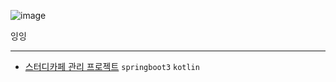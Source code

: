 ![image](https://github.com/user-attachments/assets/38ff49b9-4f9f-48c7-9cee-f3c1097acf9d)
  
잉잉

----

* [스터디카페 관리 프로젝트](/sky-kongkong) `springboot3` `kotlin`
